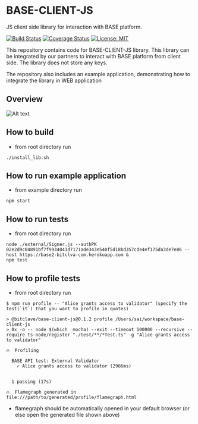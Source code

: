 # BASE-CLIENT-JS
JS client side library for interaction with BASE platform.

[![Build Status](https://travis-ci.org/bitclave/base-client-js.svg?branch=develop)](https://travis-ci.org/bitclave/base-client-js)
[![Coverage Status](https://coveralls.io/repos/github/bitclave/base-client-js/badge.svg)](https://coveralls.io/github/bitclave/base-client-js)
[![License: MIT](https://img.shields.io/badge/License-MIT-yellow.svg)](https://opensource.org/licenses/MIT)

This repository contains code for BASE-CLIENT-JS library. This library can be integrated by our partners to interact with BASE platform from client side. The library does not store any keys.

The repository also includes an example application, demonstrating how to integrate the library in WEB application

## Overview

![Alt text](https://github.com/bitclave/base-client-js/blob/develop/images/base_phase1_overview.png)

## How to build
- from root directory run
```
./install_lib.sh

```
## How to run example application
- from example directory run
```
npm start
```

## How to run tests
- from root directory run
```
node ./external/Signer.js --authPK 02e2d9c04891bf7f9934041d7171ade343e540f5d18bd357cde4ef175da3de7e06 --host https://base2-bitclva-com.herokuapp.com &
npm test
```

## How to profile tests

- from root directory run

```shell
$ npm run profile -- "Alice grants access to validator" (specify the test(`it`) that you want to profile in quotes)

> @bitclave/base-client-js@0.1.2 profile /Users/sai/workspace/base-client-js
> 0x -o -- node $(which _mocha) --exit --timeout 100000 --recursive --require ts-node/register "./test/**/*Test.ts" -g "Alice grants access to validator"

🔥  Profiling

  BASE API test: External Validator
    ✓ Alice grants access to validator (2986ms)


  1 passing (17s)

🔥  Flamegraph generated in
file:///path/to/generated/profile/flamegraph.html

```

- flamegraph should be automatically opened in your default browser (or else open the generated file shown above)
